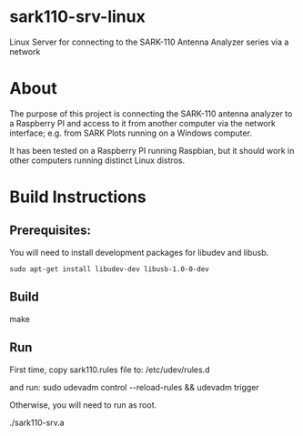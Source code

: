 # sark110-srv-linux
Linux Server for connecting to the SARK-110 Antenna Analyzer series via a network
   
About
======
The purpose of this project is connecting the SARK-110 antenna analyzer to a Raspberry PI and access to it from another computer via the network interface; e.g. from SARK Plots running on a Windows computer.

It has been tested on a Raspberry PI running Raspbian, but it should work in other computers running distinct Linux distros.

Build Instructions
===================
Prerequisites:
--------------
You will need to install development packages for libudev and libusb.

    sudo apt-get install libudev-dev libusb-1.0-0-dev

Build
------
make

Run
----
First time, copy sark110.rules file to: /etc/udev/rules.d

and run: sudo udevadm control --reload-rules && udevadm trigger

Otherwise, you will need to run as root.

./sark110-srv.a

